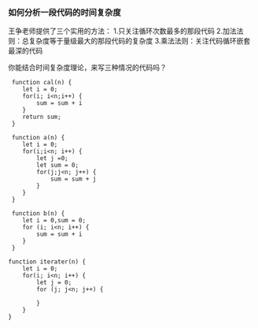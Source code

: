 ### 如何分析一段代码的时间复杂度

王争老师提供了三个实用的方法：
1.只关注循环次数最多的那段代码
2.加法法则：总复杂度等于量级最大的那段代码的复杂度
3.乘法法则：关注代码循环嵌套最深的代码

你能结合时间复杂度理论，来写三种情况的代码吗？

```
 function cal(n) {
 	let i = 0;
 	for(i; i<n;i++) {
 		sum = sum + i
 	}
 	return sum;
 }
```

```
 function a(n) {
	let i = 0;
	for(i;i<n; i++) {
		let j =0;
		let sum = 0;
		for(j;j<n; j++) {
			sum = sum + j
		}
	}
 }

 function b(n) {
	let i = 0,sum = 0;
	for (i; i<n; i++) {
		sum = sum + i
	}
 }

```

```
function iterater(n) {
	let i = 0;
	for(i; i<n; i++) {
		let j = 0;
		for (j; j<n; j++) {
			
		}
	}
}
```